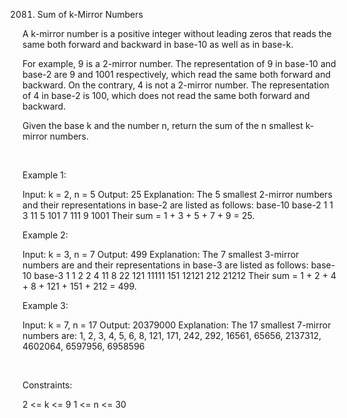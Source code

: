2081. Sum of k-Mirror Numbers

A k-mirror number is a positive integer without leading zeros that reads the same both forward and backward in base-10 as well as in base-k.

For example, 9 is a 2-mirror number. The representation of 9 in base-10 and base-2 are 9 and 1001 respectively, which read the same both forward and backward.
On the contrary, 4 is not a 2-mirror number. The representation of 4 in base-2 is 100, which does not read the same both forward and backward.

Given the base k and the number n, return the sum of the n smallest k-mirror numbers.

 

Example 1:

Input: k = 2, n = 5
Output: 25
Explanation:
The 5 smallest 2-mirror numbers and their representations in base-2 are listed as follows:
  base-10    base-2
    1          1
    3          11
    5          101
    7          111
    9          1001
Their sum = 1 + 3 + 5 + 7 + 9 = 25. 


Example 2:

Input: k = 3, n = 7
Output: 499
Explanation:
The 7 smallest 3-mirror numbers are and their representations in base-3 are listed as follows:
  base-10    base-3
    1          1
    2          2
    4          11
    8          22
    121        11111
    151        12121
    212        21212
Their sum = 1 + 2 + 4 + 8 + 121 + 151 + 212 = 499.


Example 3:

Input: k = 7, n = 17
Output: 20379000
Explanation: The 17 smallest 7-mirror numbers are:
1, 2, 3, 4, 5, 6, 8, 121, 171, 242, 292, 16561, 65656, 2137312, 4602064, 6597956, 6958596


 

Constraints:

2 <= k <= 9
1 <= n <= 30
